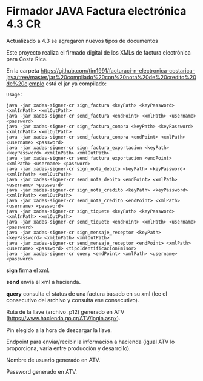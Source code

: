 # Firmador JAVA Factura electrónica 4.3 CR

Actualizado a 4.3 se agregaron nuevos tipos de documentos

Este proyecto realiza el firmado digital de los XMLs de factura electrónica para Costa Rica.

En la carpeta https://github.com/tim1991/facturaci-n-electronica-costarica-java/tree/master/jar%20compilado%20con%20nota%20de%20credito%20de%20ejemplo está el jar ya compilado:

```
Usage:

java -jar xades-signer-cr sign_factura <keyPath> <keyPassword> <xmlInPath> <xmlOutPath>
java -jar xades-signer-cr send_factura <endPoint> <xmlPath> <username> <password>
java -jar xades-signer-cr sign_factura_compra <keyPath> <keyPassword> <xmlInPath> <xmlOutPath>
java -jar xades-signer-cr send_factura_compra <endPoint> <xmlPath> <username> <password>
java -jar xades-signer-cr sign_factura_exportacion <keyPath> <keyPassword> <xmlInPath> <xmlOutPath>
java -jar xades-signer-cr send_factura_exportacion <endPoint> <xmlPath> <username> <password>
java -jar xades-signer-cr sign_nota_debito <keyPath> <keyPassword> <xmlInPath> <xmlOutPath>
java -jar xades-signer-cr send_nota_debito <endPoint> <xmlPath> <username> <password>
java -jar xades-signer-cr sign_nota_credito <keyPath> <keyPassword> <xmlInPath> <xmlOutPath>
java -jar xades-signer-cr send_nota_credito <endPoint> <xmlPath> <username> <password>
java -jar xades-signer-cr sign_tiquete <keyPath> <keyPassword> <xmlInPath> <xmlOutPath>
java -jar xades-signer-cr send_tiquete <endPoint> <xmlPath> <username> <password>
java -jar xades-signer-cr sign_mensaje_receptor <keyPath> <keyPassword> <xmlInPath> <xmlOutPath>
java -jar xades-signer-cr send_mensaje_receptor <endPoint> <xmlPath> <username> <password> <tipoIdentificacionEmisor>  
java -jar xades-signer-cr query <endPoint> <xmlPath> <username> <password>
```

**sign** firma el xml.

**send** envía el xml a hacienda.

**query** consulta el status de una factura basado en su xml (lee el consecutivo del archivo y consulta ese consecutivo).

**<keypath>** Ruta de la llave (archivo .p12) generado en ATV (https://www.hacienda.go.cr/ATV/login.aspx).

**<keyPassword>** Pin elegido a la hora de descargar la llave.

**<endPoint>** Endpoint para enviar/recibir la información a hacienda (igual ATV lo proporciona, varía entre producción y desarrollo).

**<username>** Nombre de usuario generado en ATV.

**<password>** Password generado en ATV.
